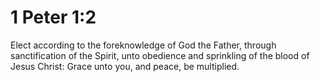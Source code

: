 # 1 Peter 1:2

Elect according to the foreknowledge of God the Father, through sanctification of the Spirit, unto obedience and sprinkling of the blood of Jesus Christ: Grace unto you, and peace, be multiplied.